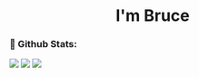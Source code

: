 <h1 align="center">I'm Bruce</h1>

### 🌈 Github Stats:
<img src = "https://github-readme-stats.vercel.app/api?username=Tao1998&show_icons=true&bg_color=30,e96443,904e95&title_color=fff&text_color=fff&icon_color=fff">
<img src = "http://github-readme-streak-stats.herokuapp.com?user=Tao1998&theme=dracula">
<img src = "https://github-profile-summary-cards.vercel.app/api/cards/profile-details?username=Tao1998&theme=monokai">
